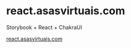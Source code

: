 
# react.asasvirtuais.com

Storybook + React + ChakraUI

[react.asasvirtuais.com](https://react.asasvirtuais.com)
